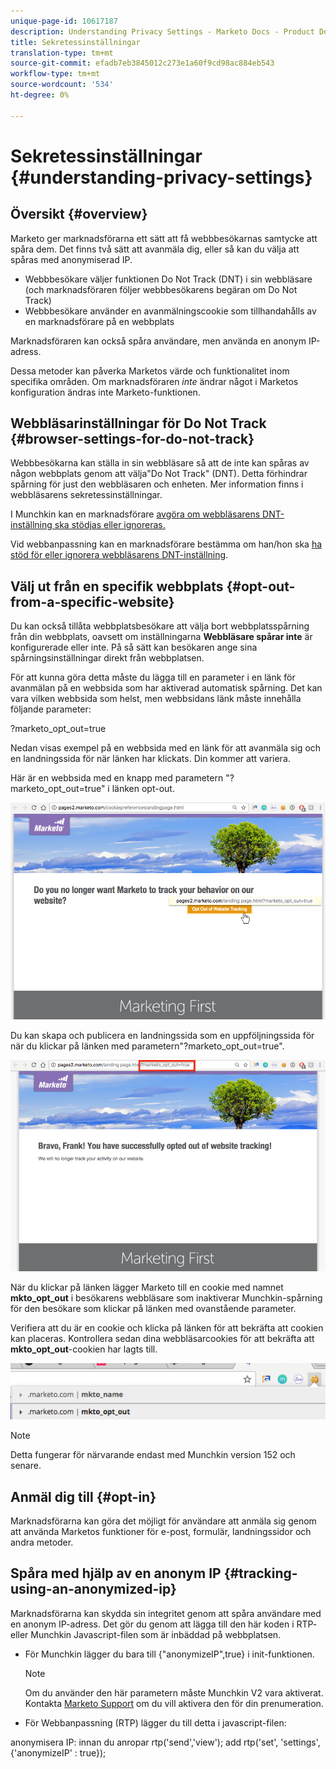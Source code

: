```yaml
---
unique-page-id: 10617187
description: Understanding Privacy Settings - Marketo Docs - Product Documentation
title: Sekretessinställningar
translation-type: tm+mt
source-git-commit: efadb7eb3845012c273e1a60f9cd98ac884eb543
workflow-type: tm+mt
source-wordcount: '534'
ht-degree: 0%

---
```



# Sekretessinställningar {#understanding-privacy-settings}

## Översikt {#overview}

Marketo ger marknadsförarna ett sätt att få webbbesökarnas samtycke att spåra dem. Det finns två sätt att avanmäla dig, eller så kan du välja att spåras med anonymiserad IP.

* Webbbesökare väljer funktionen Do Not Track (DNT) i sin webbläsare (och marknadsföraren följer webbbesökarens begäran om Do Not Track)
* Webbbesökare använder en avanmälningscookie som tillhandahålls av en marknadsförare på en webbplats

Marknadsföraren kan också spåra användare, men använda en anonym IP-adress.

Dessa metoder kan påverka Marketos värde och funktionalitet inom specifika områden. Om marknadsföraren *inte* ändrar något i Marketos konfiguration ändras inte Marketo-funktionen.

## Webbläsarinställningar för Do Not Track {#browser-settings-for-do-not-track}

Webbbesökarna kan ställa in sin webbläsare så att de inte kan spåras av någon webbplats genom att välja&quot;Do Not Track&quot; (DNT). Detta förhindrar spårning för just den webbläsaren och enheten. Mer information finns i webbläsarens sekretessinställningar.

I Munchkin kan en marknadsförare [avgöra om webbläsarens DNT-inställning ska stödjas eller ignoreras.](edit-do-not-track-browser-support-settings.md)

Vid webbanpassning kan en marknadsförare bestämma om han/hon ska [ha stöd för eller ignorera webbläsarens DNT-inställning](/help/marketo/product-docs/web-personalization/getting-started/setting-web-personalization-to-do-not-track.md).

## Välj ut från en specifik webbplats {#opt-out-from-a-specific-website}

Du kan också tillåta webbplatsbesökare att välja bort webbplatsspårning från din webbplats, oavsett om inställningarna **Webbläsare spårar inte** är konfigurerade eller inte. På så sätt kan besökaren ange sina spårningsinställningar direkt från webbplatsen.

För att kunna göra detta måste du lägga till en parameter i en länk för avanmälan på en webbsida som har aktiverad automatisk spårning. Det kan vara vilken webbsida som helst, men webbsidans länk måste innehålla följande parameter:

?marketo_opt_out=true

Nedan visas exempel på en webbsida med en länk för att avanmäla sig och en landningssida för när länken har klickats. Din kommer att variera.

Här är en webbsida med en knapp med parametern &quot;?marketo_opt_out=true&quot; i länken opt-out.

![](assets/opt-out-1.png)

Du kan skapa och publicera en landningssida som en uppföljningssida för när du klickar på länken med parametern&quot;?marketo_opt_out=true&quot;.

![](assets/opt-out-2.png)

När du klickar på länken lägger Marketo till en cookie med namnet **mkto_opt_out** i besökarens webbläsare som inaktiverar Munchkin-spårning för den besökare som klickar på länken med ovanstående parameter.

Verifiera att du är en cookie och klicka på länken för att bekräfta att cookien kan placeras. Kontrollera sedan dina webbläsarcookies för att bekräfta att **mkto_opt_out**-cookien har lagts till.

![](assets/opt-out-3.png)

>[!NOTE]
>
>Detta fungerar för närvarande endast med Munchkin version 152 och senare.

## Anmäl dig till {#opt-in}

Marknadsförarna kan göra det möjligt för användare att anmäla sig genom att använda Marketos funktioner för e-post, formulär, landningssidor och andra metoder.

## Spåra med hjälp av en anonym IP {#tracking-using-an-anonymized-ip}

Marknadsförarna kan skydda sin integritet genom att spåra användare med en anonym IP-adress. Det gör du genom att lägga till den här koden i RTP- eller Munchkin Javascript-filen som är inbäddad på webbplatsen.

* För Munchkin lägger du bara till {&quot;anonymizeIP&quot;,true} i init-funktionen.

   >[!NOTE]
   >
   >Om du använder den här parametern måste Munchkin V2 vara aktiverat. Kontakta [Marketo Support](http://nation.marketo.com/community/support_solutions) om du vill aktivera den för din prenumeration.

* För Webbanpassning (RTP) lägger du till detta i javascript-filen:

anonymisera IP: innan du anropar rtp(&#39;send&#39;,&#39;view&#39;); add rtp(&#39;set&#39;, &#39;settings&#39;, {&#39;anonymizeIP&#39; : true});

